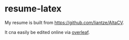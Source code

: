 # resume-latex

My resume is built from https://github.com/liantze/AltaCV.

It cna easily be edited online via [overleaf](https://www.overleaf.com/latex/examples/recreating-business-insiders-cv-of-marissa-mayer-using-altacv/gtqfpbwncfvp).


